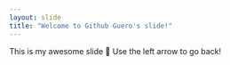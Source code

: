 ```yaml
---
layout: slide
title: "Welcome to Github Guero's slide!"
---
```

This is my awesome slide :tada:
Use the left arrow to go back!
